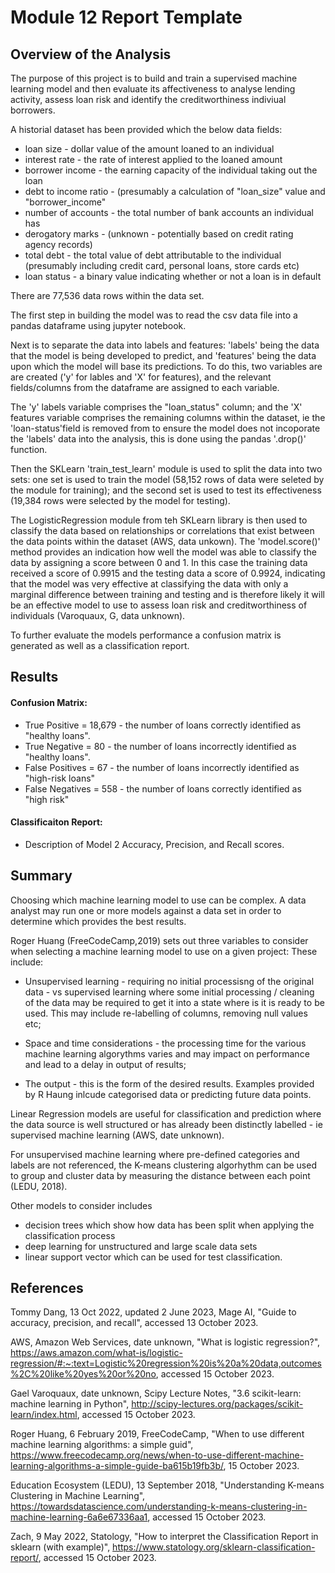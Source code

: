 # Module 12 Report Template

## Overview of the Analysis

The purpose of this project is to build and train a supervised machine learning model and then evaluate its affectiveness to analyse lending activity, assess loan risk and identify the creditworthiness indiviual borrowers.

A historial dataset has been provided which the below data fields: 
- loan size - dollar value of the amount loaned to an individual
- interest rate - the rate of interest applied to the loaned amount
- borrower income - the earning capacity of the individual taking out the loan
- debt to income ratio - (presumably a calculation of "loan_size" value and "borrower_income"
- number of accounts - the total number of bank accounts an individual has
- derogatory marks - (unknown - potentially based on credit rating agency records)
- total debt - the total value of debt attributable to the individual (presumably including credit card, personal loans, store cards etc)
- loan status - a binary value indicating whether or not a loan is in default

There are 77,536 data rows within the data set. 

The first step in building the model was to read the csv data file into a pandas dataframe using jupyter notebook. 

Next is to separate the data into labels and features: 'labels' being the data that the model is being developed to predict, and 'features' being the data upon which the model will base its predictions. To do this, two variables are are created ('y' for lables and 'X' for features), and the relevant fields/columns from the dataframe are assigned to each variable.  

The 'y' labels variable comprises the "loan_status" column; and the 'X' features variable comprises the remaining columns within the dataset, ie the 'loan-status'field is removed from to ensure the model does not incoporate the 'labels' data into the analysis, this is done using the pandas '.drop()' function.   

Then the SKLearn 'train_test_learn' module is used to split the data into two sets: one set is used to train the model (58,152 rows of data were seleted by the module for training); and the second set is used to test its effectiveness (19,384 rows were selected by the model for testing).

The LogisticRegression module from teh SKLearn library is then used to classify the data based on relationships or correlations that exist between the data points within the dataset (AWS, data unkown).  The 'model.score()' method provides an indication how well the model was able to classify the data by assigning a score between 0 and 1.  In this case the training data received a score of 0.9915 and the testing data a score of 0.9924, indicating that the model was very effective at classifying the data with only a marginal difference between training and testing and is therefore likely it will be an effective model to use to assess loan risk and creditworthiness of individuals (Varoquaux, G, data unknown).   

To further evaluate the models performance a confusion matrix is generated as well as a classification report.  


## Results

#### Confusion Matrix:
  
  * True Positive = 18,679 - the number of loans correctly identified as "healthy loans". 
  * True Negative = 80 - the number of loans incorrectly identified as "healthy loans". 
  * False Positives = 67 - the number of loans incorrectly identified as "high-risk loans"
  * False Negatives = 558 - the number of loans correctly identified as "high risk"


#### Classificaiton Report:
  * Description of Model 2 Accuracy, Precision, and Recall scores.

## Summary

Choosing which machine learning model to use can be complex.  A data analyst may run one or more models against a data set in order to determine which provides the best results.  

Roger Huang (FreeCodeCamp,2019) sets out three variables to consider when selecting a machine learning model to use on a given project: These include:

- Unsupervised learning - requiring no initial processisng of the original data - vs supervised learning where some initial processing / cleaning of the data may be required to get it into a state where is it is ready to be used.  This may include re-labelling of columns, removing null values etc; 

- Space and time considerations - the processing time for the various machine learning algorythms varies and may impact on performance and lead to a delay in output of results;

- The output - this is the form of the desired results.  Examples provided by R Haung inlcude categorised data or predicting future data points.  

Linear Regression models are useful for classification and prediction where 
the data source is well structured or has already been distinctly labelled - ie supervised machine learning (AWS, date unknown).    

For unsupervised machine learning where pre-defined categories and labels are not referenced, the K-means clustering algorhythm can be used to group and cluster data by measuring the distance between each point (LEDU, 2018). 

Other models to consider includes
- decision trees which show how data has been split when applying the classification process
- deep learning for unstructured and large scale data sets
- linear support vector which can be used for test classification. 


## References

Tommy Dang, 13 Oct 2022, updated 2 June 2023, Mage AI, "Guide to accuracy, precision, and recall", accessed 13 October 2023. 

AWS, Amazon Web Services, date unknown, "What is logistic regression?", https://aws.amazon.com/what-is/logistic-regression/#:~:text=Logistic%20regression%20is%20a%20data,outcomes%2C%20like%20yes%20or%20no, accessed 15 October 2023. 

Gael Varoquaux, date unknown, Scipy Lecture Notes, "3.6 scikit-learn: machine learning in Python", http://scipy-lectures.org/packages/scikit-learn/index.html, accessed 15 October 2023.

Roger Huang, 6 February 2019, FreeCodeCamp, "When to use different machine learning algorithms: a simple guid", https://www.freecodecamp.org/news/when-to-use-different-machine-learning-algorithms-a-simple-guide-ba615b19fb3b/, 15 October 2023. 

Education Ecosystem (LEDU), 13 September 2018, "Understanding K-means Clustering in Machine Learning", https://towardsdatascience.com/understanding-k-means-clustering-in-machine-learning-6a6e67336aa1, accessed 15 October 2023.  

Zach, 9 May 2022, Statology, "How to interpret the Classification Report in sklearn (with example)", https://www.statology.org/sklearn-classification-report/, accessed 15 October 2023.

